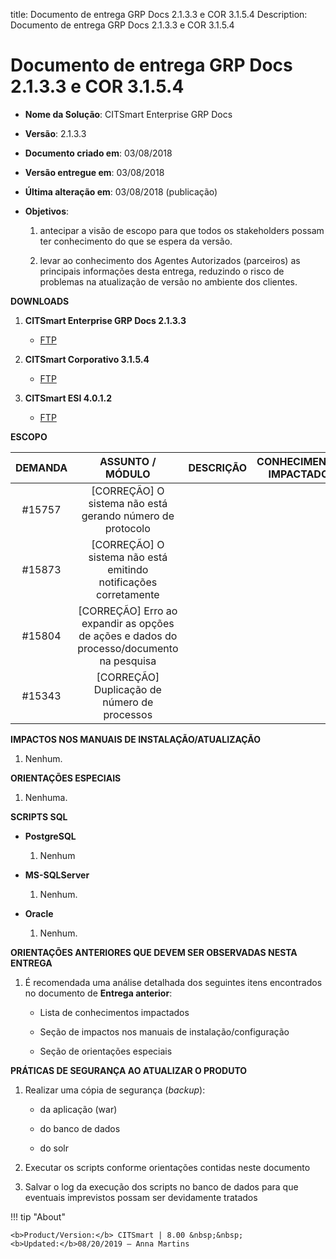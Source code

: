title: Documento de entrega GRP Docs 2.1.3.3 e COR 3.1.5.4
Description: Documento de entrega GRP Docs 2.1.3.3 e COR 3.1.5.4

# Documento de entrega GRP Docs 2.1.3.3 e COR 3.1.5.4

-   **Nome da Solução**: CITSmart Enterprise GRP Docs

-   **Versão**: 2.1.3.3

-   **Documento criado em**: 03/08/2018

-   **Versão entregue em**: 03/08/2018

-   **Última alteração em**: 03/08/2018 (publicação)

-   **Objetivos**:

    1.  antecipar a visão de escopo para que todos os stakeholders possam ter
        conhecimento do que se espera da versão.

    2.  levar ao conhecimento dos Agentes Autorizados (parceiros) as principais
        informações desta entrega, reduzindo o risco de problemas na atualização
        de versão no ambiente dos clientes.

**DOWNLOADS**

1.  **CITSmart Enterprise GRP Docs 2.1.3.3**

    -   [FTP](http://kb.citsmartcloud.com/entregas/papelzero/Enterprise/2.1.3.3/)

2.  **CITSmart Corporativo 3.1.5.4**

    -   [FTP](http://kb.citsmartcloud.com/entregas/corporativo/Enterprise/3.1.5.4/)

3.  **CITSmart ESI 4.0.1.2**

    -   [FTP](http://kb.citsmartcloud.com/entregas/papelzero/Enterprise/2.1.1.0/cit-esi-web-4.0.1.2.war)

**ESCOPO**


| DEMANDA |                                     ASSUNTO / MÓDULO                                     | DESCRIÇÃO | CONHECIMENTO IMPACTADO |
|:-------:|:----------------------------------------------------------------------------------------:|:---------:|:----------------------:|
|  #15757 |                 [CORREÇÃO] O sistema não está gerando número de protocolo                |           |                        |
|  #15873 |             [CORREÇÃO] O sistema não está emitindo notificações corretamente             |           |                        |
|  #15804 | [CORREÇÃO] Erro ao expandir as opções de ações e dados do processo/documento na pesquisa |           |                        |
|  #15343 |                       [CORREÇÃO] Duplicação de número de processos                       |           |                        |


**IMPACTOS NOS MANUAIS DE INSTALAÇÃO/ATUALIZAÇÃO**

1.  Nenhum.

**ORIENTAÇÕES ESPECIAIS**

1.  Nenhuma.

**SCRIPTS SQL**

-   **PostgreSQL**

    1.  Nenhum

-   **MS-SQLServer**

    1.  Nenhum.

-   **Oracle**

    1.  Nenhum.

**ORIENTAÇÕES ANTERIORES QUE DEVEM SER OBSERVADAS NESTA ENTREGA**

1.  É recomendada uma análise detalhada dos seguintes itens encontrados no
    documento de **Entrega anterior**:

    -   Lista de conhecimentos impactados

    -   Seção de impactos nos manuais de instalação/configuração

    -   Seção de orientações especiais

**PRÁTICAS DE SEGURANÇA AO ATUALIZAR O PRODUTO**

1.  Realizar uma cópia de segurança (*backup*):

    -   da aplicação (war)

    -   do banco de dados

    -   do solr

2.  Executar os scripts conforme orientações contidas neste documento

3.  Salvar o log da execução dos scripts no banco de dados para que eventuais
    imprevistos possam ser devidamente tratados

!!! tip "About"

    <b>Product/Version:</b> CITSmart | 8.00 &nbsp;&nbsp;
    <b>Updated:</b>08/20/2019 – Anna Martins

